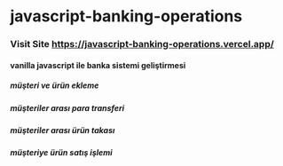 # javascript-banking-operations
### Visit Site https://javascript-banking-operations.vercel.app/
#### vanilla javascript ile banka sistemi geliştirmesi
##### müşteri ve ürün ekleme
##### müşteriler arası para transferi
##### müşteriler arası ürün takası
##### müşteriye ürün satış işlemi
